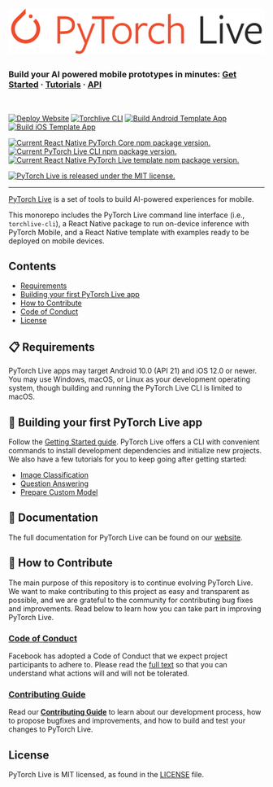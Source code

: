 <h1>
  <a href="https://pytorch.org/live/">
    <img src="./website/static/img/PyTorchLive_Logo.png" />
  </a>
</h1>

<h3>
  Build your AI powered mobile prototypes in minutes:
  <a href="https://pytorch.org/live/docs/tutorials/get-started">Get Started</a>
  <span> · </span>
  <a href="https://pytorch.org/live/docs/tutorials/image-classification">Tutorials</a>
  <span> · </span>
  <a href="https://pytorch.org/live/docs/api/cli">API</a>
</h3>

<p>&nbsp;</p>

[![Deploy Website](https://github.com/pytorch/live/actions/workflows/deploy-website.yml/badge.svg)](https://github.com/pytorch/live/actions/workflows/deploy-website.yml) [![Torchlive CLI](https://github.com/pytorch/live/actions/workflows/build-cli.yml/badge.svg)](https://github.com/pytorch/live/actions/workflows/build-cli.yml) [![Build Android Template App](https://github.com/pytorch/live/actions/workflows/build-template-android.yml/badge.svg)](https://github.com/pytorch/live/actions/workflows/build-template-android.yml) [![Build iOS Template App](https://github.com/pytorch/live/actions/workflows/build-template-ios.yml/badge.svg)](https://github.com/pytorch/live/actions/workflows/build-template-ios.yml)

<p>
  <a href="https://www.npmjs.org/package/react-native-pytorch-core">
    <img src="https://img.shields.io/npm/v/react-native-pytorch-core?label=react-native-pytorch-core" alt="Current React Native PyTorch Core npm package version." />
  </a>
  <a href="https://www.npmjs.org/package/torchlive-cli">
    <img src="https://img.shields.io/npm/v/torchlive-cli?label=torchlive-cli" alt="Current PyTorch Live CLI npm package version." />
  </a>
  <a href="https://www.npmjs.org/package/react-native-template-pytorch-live">
    <img src="https://img.shields.io/npm/v/react-native-template-pytorch-live?label=react-native-template-pytorch-live" alt="Current React Native PyTorch Live template npm package version." />
  </a>
</p>

<p>
  <a href="https://github.com/pytorch/live/blob/main/LICENSE">
    <img src="https://img.shields.io/badge/license-MIT-blue.svg" alt="PyTorch Live is released under the MIT license." />
  </a>
</p>

----------------------

[PyTorch Live](https://pytorch.org/live/) is a set of tools to build AI-powered experiences for mobile.

This monorepo includes the PyTorch Live command line interface (i.e., `torchlive-cli`), a React Native package to run on-device inference with PyTorch Mobile, and a React Native template with examples ready to be deployed on mobile devices.

## Contents
- [Requirements](#-requirements)
- [Building your first PyTorch Live app](#-building-your-first-pytorch-live-app)
- [How to Contribute](#-how-to-contribute)
- [Code of Conduct](#code-of-conduct)
- [License](#-license)

## 📋 Requirements
PyTorch Live apps may target Android 10.0 (API 21) and iOS 12.0 or newer. You may use Windows, macOS, or Linux as your development operating system, though building and running the PyTorch Live CLI is limited to macOS.

## 🎉 Building your first PyTorch Live app
Follow the [Getting Started guide](https://pytorch.org/live/docs/tutorials/get-started). PyTorch Live offers a CLI with convenient commands to install development dependencies and initialize new projects. We also have a few tutorials for you to keep going after getting started:

* [Image Classification](https://pytorch.org/live/docs/tutorials/image-classification)
* [Question Answering](https://pytorch.org/live/docs/tutorials/question-answering)
* [Prepare Custom Model](https://pytorch.org/live/docs/tutorials/prepare-custom-model)

## 📖 Documentation

The full documentation for PyTorch Live can be found on our [website](https://pytorch.org/live/).

## 👏 How to Contribute
The main purpose of this repository is to continue evolving PyTorch Live. We want to make contributing to this project as easy and transparent as possible, and we are grateful to the community for contributing bug fixes and improvements. Read below to learn how you can take part in improving PyTorch Live.

### [Code of Conduct][code]
Facebook has adopted a Code of Conduct that we expect project participants to adhere to.
Please read the [full text][code] so that you can understand what actions will and will not be tolerated.

[code]: https://code.fb.com/codeofconduct/

### [Contributing Guide][contribute]
Read our [**Contributing Guide**][contribute] to learn about our development process, how to propose bugfixes and improvements, and how to build and test your changes to PyTorch Live.

[contribute]: CONTRIBUTING.md

## License
PyTorch Live is MIT licensed, as found in the [LICENSE][license] file.

[license]: LICENSE.md
